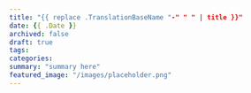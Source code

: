 ```yaml
---
title: "{{ replace .TranslationBaseName "-" " " | title }}"
date: {{ .Date }}
archived: false
draft: true
tags:
categories:
summary: "summary here"
featured_image: "/images/placeholder.png"
---
```


